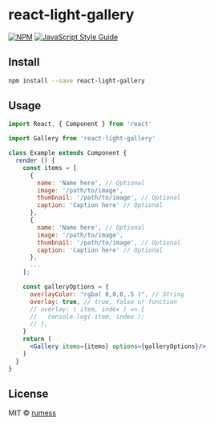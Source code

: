 # react-light-gallery

> 

[![NPM](https://img.shields.io/npm/v/react-light-gallery.svg)](https://www.npmjs.com/package/react-light-gallery) [![JavaScript Style Guide](https://img.shields.io/badge/code_style-standard-brightgreen.svg)](https://standardjs.com)

## Install

```bash
npm install --save react-light-gallery
```

## Usage

```jsx
import React, { Component } from 'react'

import Gallery from 'react-light-gallery'

class Example extends Component {
  render () {
    const items = [
      {
        name: 'Name here', // Optional
        image: '/path/to/image',
        thumbnail: '/path/to/image', // Optional
        caption: 'Caption here' // Optional
      },
      {
        name: 'Name here', // Optional
        image: '/path/to/image',
        thumbnail: '/path/to/image', // Optional
        caption: 'Caption here' // Optional
      },
      ...
    ];

    const galleryOptions = {
      overlayColor: "rgba( 0,0,0,.5 )", // String
      overlay: true, // true, false or function
      // overlay: ( item, index ) => {
      //   console.log( item, index );
      // },
    }
    return (
      <Gallery items={items} options={galleryOptions}/>
    )
  }
}

```

## License

MIT © [rumess](https://github.com/rumess)
